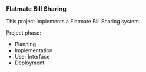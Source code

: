 ### Flatmate Bill Sharing

This project implements a Flatmate Bill Sharing system.

Project phase:
- Planning
- Implementation
- User Interface
- Deployment